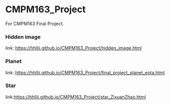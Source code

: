 # CMPM163_Project
For CMPM163 Final Project.

### Hidden image
link: https://hhllii.github.io/CMPM163_Project/hidden_image.html <br>

### Planet
link: https://hhllii.github.io/CMPM163_Project/final_project_planet_eota.html <br>

### Star
link:https://hhllii.github.io/CMPM163_Project/star_ZixuanZhao.html <br>
